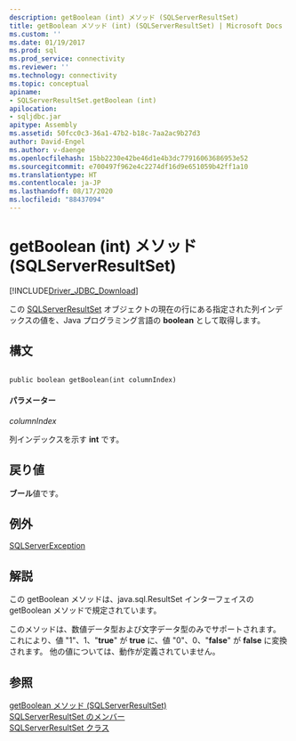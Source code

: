 ```yaml
---
description: getBoolean (int) メソッド (SQLServerResultSet)
title: getBoolean メソッド (int) (SQLServerResultSet) | Microsoft Docs
ms.custom: ''
ms.date: 01/19/2017
ms.prod: sql
ms.prod_service: connectivity
ms.reviewer: ''
ms.technology: connectivity
ms.topic: conceptual
apiname:
- SQLServerResultSet.getBoolean (int)
apilocation:
- sqljdbc.jar
apitype: Assembly
ms.assetid: 50fcc0c3-36a1-47b2-b18c-7aa2ac9b27d3
author: David-Engel
ms.author: v-daenge
ms.openlocfilehash: 15bb2230e42be46d1e4b3dc77916063686953e52
ms.sourcegitcommit: e700497f962e4c2274df16d9e651059b42ff1a10
ms.translationtype: HT
ms.contentlocale: ja-JP
ms.lasthandoff: 08/17/2020
ms.locfileid: "88437094"
---
```

# <a name="getboolean-method-int-sqlserverresultset"></a>getBoolean (int) メソッド (SQLServerResultSet)
[!INCLUDE[Driver_JDBC_Download](../../../includes/driver_jdbc_download.md)]

  この [SQLServerResultSet](../../../connect/jdbc/reference/sqlserverresultset-class.md) オブジェクトの現在の行にある指定された列インデックスの値を、Java プログラミング言語の **boolean** として取得します。  
  
## <a name="syntax"></a>構文  
  
```  
  
public boolean getBoolean(int columnIndex)  
```  
  
#### <a name="parameters"></a>パラメーター  
 *columnIndex*  
  
 列インデックスを示す **int** です。  
  
## <a name="return-value"></a>戻り値  
 **ブール**値です。  
  
## <a name="exceptions"></a>例外  
 [SQLServerException](../../../connect/jdbc/reference/sqlserverexception-class.md)  
  
## <a name="remarks"></a>解説  
 この getBoolean メソッドは、java.sql.ResultSet インターフェイスの getBoolean メソッドで規定されています。  
  
 このメソッドは、数値データ型および文字データ型のみでサポートされます。 これにより、値 "1"、1、"**true**" が **true** に、値 "0"、0、"**false**" が **false** に変換されます。 他の値については、動作が定義されていません。  
  
## <a name="see-also"></a>参照  
 [getBoolean メソッド &#40;SQLServerResultSet&#41;](../../../connect/jdbc/reference/getboolean-method-sqlserverresultset.md)   
 [SQLServerResultSet のメンバー](../../../connect/jdbc/reference/sqlserverresultset-members.md)   
 [SQLServerResultSet クラス](../../../connect/jdbc/reference/sqlserverresultset-class.md)  
  
  
